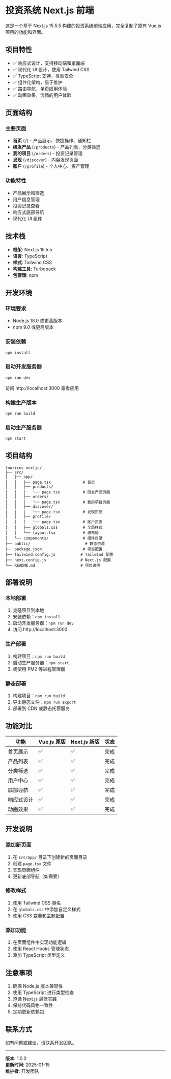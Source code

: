 # 投资系统 Next.js 前端

这是一个基于 Next.js 15.5.5 构建的投资系统前端应用，完全复制了原有 Vue.js 项目的功能和界面。

## 项目特性

- ✅ 响应式设计，支持移动端和桌面端
- ✅ 现代化 UI 设计，使用 Tailwind CSS
- ✅ TypeScript 支持，类型安全
- ✅ 组件化架构，易于维护
- ✅ 路由导航，单页应用体验
- ✅ 动画效果，流畅的用户体验

## 页面结构

### 主要页面
- **首页** (`/`) - 产品展示、快捷操作、通知栏
- **研发产品** (`/products`) - 产品列表、分类筛选
- **我的项目** (`/orders`) - 投资记录管理
- **发现** (`/discover`) - 内容发现页面
- **账户** (`/profile`) - 个人中心、资产管理

### 功能特性
- 产品展示和筛选
- 用户信息管理
- 投资记录查看
- 响应式底部导航
- 现代化 UI 组件

## 技术栈

- **框架**: Next.js 15.5.5
- **语言**: TypeScript
- **样式**: Tailwind CSS
- **构建工具**: Turbopack
- **包管理**: npm

## 开发环境

### 环境要求
- Node.js 18.0 或更高版本
- npm 9.0 或更高版本

### 安装依赖
```bash
npm install
```

### 启动开发服务器
```bash
npm run dev
```

访问 http://localhost:3000 查看应用

### 构建生产版本
```bash
npm run build
```

### 启动生产服务器
```bash
npm start
```

## 项目结构

```
touzices-nextjs/
├── src/
│   ├── app/
│   │   ├── page.tsx              # 首页
│   │   ├── products/
│   │   │   └── page.tsx          # 研发产品页面
│   │   ├── orders/
│   │   │   └── page.tsx          # 我的项目页面
│   │   ├── discover/
│   │   │   └── page.tsx          # 发现页面
│   │   ├── profile/
│   │   │   └── page.tsx          # 账户页面
│   │   ├── globals.css           # 全局样式
│   │   └── layout.tsx            # 根布局
│   └── components/               # 组件目录
├── public/                        # 静态资源
├── package.json                  # 项目配置
├── tailwind.config.js           # Tailwind 配置
├── next.config.js               # Next.js 配置
└── README.md                    # 项目说明
```

## 部署说明

### 本地部署
1. 克隆项目到本地
2. 安装依赖：`npm install`
3. 启动开发服务器：`npm run dev`
4. 访问 http://localhost:3000

### 生产部署
1. 构建项目：`npm run build`
2. 启动生产服务器：`npm start`
3. 或使用 PM2 等进程管理器

### 静态部署
1. 构建项目：`npm run build`
2. 导出静态文件：`npm run export`
3. 部署到 CDN 或静态托管服务

## 功能对比

| 功能 | Vue.js 原版 | Next.js 新版 | 状态 |
|------|-------------|--------------|------|
| 首页展示 | ✅ | ✅ | 完成 |
| 产品列表 | ✅ | ✅ | 完成 |
| 分类筛选 | ✅ | ✅ | 完成 |
| 用户中心 | ✅ | ✅ | 完成 |
| 底部导航 | ✅ | ✅ | 完成 |
| 响应式设计 | ✅ | ✅ | 完成 |
| 动画效果 | ✅ | ✅ | 完成 |

## 开发说明

### 添加新页面
1. 在 `src/app/` 目录下创建新的页面目录
2. 创建 `page.tsx` 文件
3. 实现页面组件
4. 更新底部导航（如需要）

### 修改样式
1. 使用 Tailwind CSS 类名
2. 在 `globals.css` 中添加自定义样式
3. 使用 CSS 变量和主题配置

### 添加功能
1. 在页面组件中实现功能逻辑
2. 使用 React Hooks 管理状态
3. 添加 TypeScript 类型定义

## 注意事项

1. 确保 Node.js 版本兼容性
2. 使用 TypeScript 进行类型检查
3. 遵循 Next.js 最佳实践
4. 保持代码风格一致性
5. 定期更新依赖包

## 联系方式

如有问题或建议，请联系开发团队。

---

**版本**: 1.0.0  
**更新时间**: 2025-01-15  
**维护者**: 开发团队